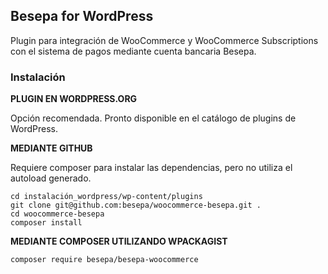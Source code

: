 ## Besepa for WordPress

Plugin para integración de WooCommerce y WooCommerce Subscriptions con el sistema de pagos mediante cuenta bancaria Besepa.

### Instalación

**PLUGIN EN WORDPRESS.ORG**

Opción recomendada. Pronto disponible en el catálogo de plugins de WordPress.

**MEDIANTE GITHUB**

Requiere composer para instalar las dependencias, pero no utiliza el autoload generado.

    cd instalación_wordpress/wp-content/plugins
    git clone git@github.com:besepa/woocommerce-besepa.git .
    cd woocommerce-besepa
    composer install
    
**MEDIANTE COMPOSER UTILIZANDO WPACKAGIST**

    composer require besepa/besepa-woocommerce
    





